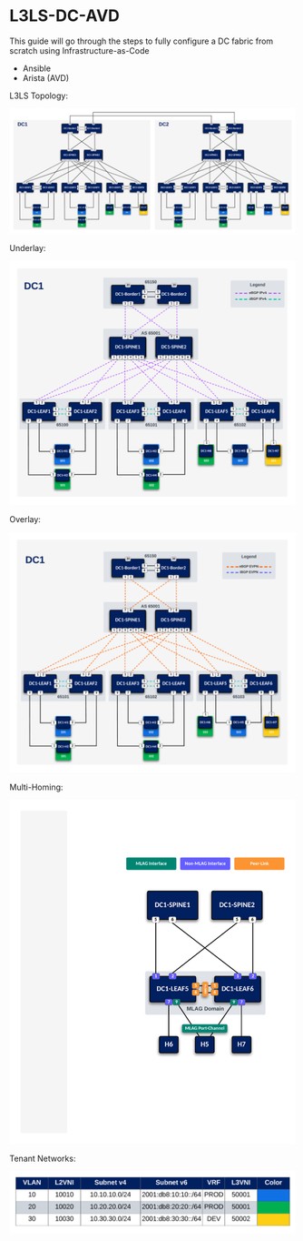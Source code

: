 # L3LS-DC-AVD

This guide will go through the steps to fully configure a DC fabric from scratch using Infrastructure-as-Code
 - Ansible
 - Arista (AVD) 

L3LS Topology:

<p align="center">
  <img src='Images/Dual-DC_Topology_Physical.png' alt='Arista DC Fabric'/>
</p>

Underlay:

<p align="center">
  <img src='Images/DC1_Underlay.png' alt='Arista DC Fabric'/>
</p>

Overlay:

<p align="center">
  <img src='Images/DC1-Overlay.png' alt='Arista DC Fabric'/>
</p>

Multi-Homing:

<p align="center">
  <img src='Images/dc1_multihoming.png' alt='Arista DC Fabric'/>
</p>

Tenant Networks:

<p align="center">
  <img src='Images/Tenant_Networks.png' alt='Arista DC Fabric'/>
</p>
